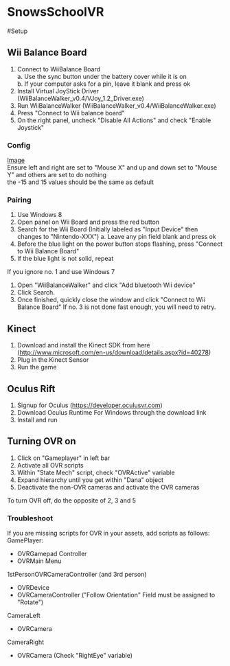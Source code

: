 SnowsSchoolVR
=============

#Setup

## Wii Balance Board

1. Connect to WiiBalance Board  
  a. Use the sync button under the battery cover while it is on  
  b. If your computer asks for a pin, leave it blank and press ok
2. Install Virtual JoyStick Driver (WiiBalanceWalker_v0.4/VJoy_1.2_Driver.exe)
3. Run WiiBalanceWalker (WiiBalanceWalker_v0.4/WiiBalanceWalker.exe)
4. Press "Connect to Wii balance board" 
5. On the right panel, uncheck "Disable All Actions" and check "Enable Joystick"

### Config
[Image](https://www.dropbox.com/s/ans8xhsd3rltvq6/wiiwalkersettings.PNG?dl=0)  
Ensure left and right are set to "Mouse X" and up and down set to "Mouse Y" and others are set to do nothing  
the -15 and 15 values should be the same as default

### Pairing
1. Use Windows 8
2. Open panel on Wii Board and press the red button
3. Search for the Wii Board (Initially labeled as "Input Device" then changes to "Nintendo-XXX")
  a. Leave any pin field blank and press ok
4. Before the blue light on the power button stops flashing, press "Connect to Wii Balance Board"
5. If the blue light is not solid, repeat

If you ignore no. 1 and use Windows 7
1. Open "WiiBalanceWalker" and click "Add bluetooth Wii device"
2. Click Search.
3. Once finished, quickly close the window and click "Connect to Wii Balance Board"
If no. 3 is not done fast enough, you will need to retry.

## Kinect

1. Download and install the Kinect SDK from here (http://www.microsoft.com/en-us/download/details.aspx?id=40278) 
2. Plug in the Kinect Sensor
3. Run the game


## Oculus Rift

1. Signup for Oculus (https://developer.oculusvr.com)
2. Download Oculus Runtime For Windows through the download link
3. Install and run


## Turning OVR on
1. Click on "Gameplayer" in left bar
2. Activate all OVR scripts
3. Within "State Mech" script, check "OVRActive" variable
4. Expand hierarchy until you get within "Dana" object
5. Deactivate the non-OVR cameras and activate the OVR cameras

To turn OVR off, do the opposite of 2, 3 and 5

### Troubleshoot
If you are missing scripts for OVR in your assets, add scripts as follows:  
GamePlayer:
* OVRGamepad Controller
* OVRMain Menu

1stPersonOVRCameraController (and 3rd person)
* OVRDevice
* OVRCameraController ("Follow Orientation" Field must be assigned to "Rotate")

CameraLeft
* OVRCamera

CameraRight
* OVRCamera (Check "RightEye" variable)
